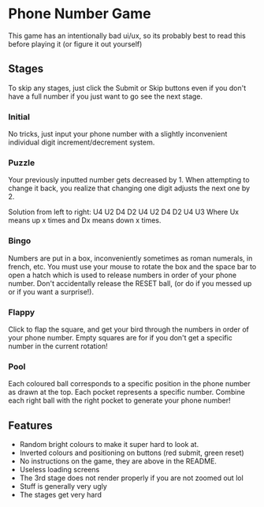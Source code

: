 # Phone Number Game

This game has an intentionally bad ui/ux, so its probably best to read this before playing it (or figure it out yourself)

## Stages

To skip any stages, just click the Submit or Skip buttons even if you don't have a full number if you just want to go see the next stage.

### Initial

No tricks, just input your phone number with a slightly inconvenient individual digit increment/decrement system.

### Puzzle

Your previously inputted number gets decreased by 1. When attempting to change it back, you realize that changing one digit adjusts the next one by 2.

Solution from left to right:
U4 U2 D4 D2 U4 U2 D4 D2 U4 U3
Where Ux means up x times and Dx means down x times.

### Bingo

Numbers are put in a box, inconveniently sometimes as roman numerals, in french, etc. You must use your mouse to rotate the box and the space bar to open a hatch which is used to release numbers in order of your phone number. Don't accidentally release the RESET ball, (or do if you messed up or if you want a surprise!).

### Flappy

Click to flap the square, and get your bird through the numbers in order of your phone number. Empty squares are for if you don't get a specific number in the current rotation!

### Pool

Each coloured ball corresponds to a specific position in the phone number as drawn at the top. Each pocket represents a specific number. Combine each right ball with the right pocket to generate your phone number!

## Features

- Random bright colours to make it super hard to look at.
- Inverted colours and positioning on buttons (red submit, green reset)
- No instructions on the game, they are above in the README.
- Useless loading screens
- The 3rd stage does not render properly if you are not zoomed out lol
- Stuff is generally very ugly
- The stages get very hard
